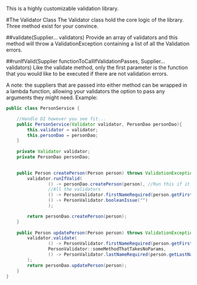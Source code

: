 This is a highly customizable validation library.

#The Validator Class
The Validator class hold the core logic of the library. Three method exist for your convince. 

##validate(Supplier<ValidationError>... validators)
Provide an array of validators and this method will throw a ValidationException containing a list of all the Validation errors.

##runIfValid(Supplier<T> functionToCallIfValidationPasses, Supplier<ValidationError>... validators)
Like the validate method, only the first parameter is the function that you would like to be executed if there are not validation errors.

A note: the suppliers that are passed into either method can be wrapped in a lambda function, allowing your validators the option to pass any arguments they might need. Example:

```java
public class PersonService {

    //Handle DI however you see fit...
    public PersonService(Validator validator, PersonDao personDao){
        this.validator = validator;
        this.personDao = personDao;
    }
    
    private Validator validator;
    private PersonDao personDao;
    

    public Person createPerson(Person person) throws ValidationException {
        validator.runIfValid(
                () -> personDao.createPerson(person), //Run this if it is valid
                //All the validators
                () -> PersonValidator.firstNameRequired(person.getFirstName()), //Wrapping the function 
                () -> PersonValidator.booleanIssue("")
                );

        return personDao.createPerson(person);
    }
    
    public Person updatePerson(Person person) throws ValidationException{
        validator.validate(
                () -> PersonValidator.firstNameRequired(person.getFirstName()),
                PersonValidator::someMethodThatTakesNoParams,
                () -> PersonValidator.lastNameRequired(person.getLastName())
        );
        return personDao.updatePerson(person);
    }
}
```
